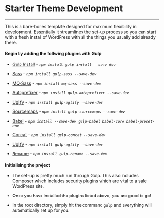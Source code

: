# Starter Theme Development
---

This is a bare-bones template designed for maximum flexibility in development. Essentially it streamlines the set-up process so you can start with a fresh install of WordPress with all the things you usually add already there. 

#### Begin by adding the follwing plugins with Gulp.

- [Gulp Install](https://www.npmjs.com/package/gulp-install) - *`npm install gulp-install --save-dev`*

- [Sass](https://www.npmjs.com/package/gulp-sass) - *`npm install gulp-sass --save-dev`*

- [MQ-Sass](https://www.npmjs.com/package/mq-sass) - *`npm install mq-sass --save-dev`*

- [Autoprefixer](https://www.npmjs.com/package/gulp-autoprefixer) - *`npm install gulp-autoprefixer --save-dev`*

- [Uglify](https://www.npmjs.com/package/gulp-uglify) - *`npm install gulp-uglify --save-dev`*

- [Sourcemaps](https://www.npmjs.com/package/gulp-sourcemaps) - *`npm install gulp-sourcemaps --save-dev`*

- [Babel](https://www.npmjs.com/package/gulp-babel) - *`npm install --save-dev gulp-babel babel-core babel-preset-env`*

- [Concat](https://www.npmjs.com/package/gulp-concat) - *`npm install gulp-concat --save-dev`*

- [Uglify](https://www.npmjs.com/package/gulp-uglify) -  *`npm install gulp-uglify --save-dev`*
      
- [Rename](https://www.npmjs.com/package/gulp-rename) - *`npm install gulp-rename --save-dev`*

#### Initialising the project 

* The set-up is pretty much run through Gulp. This also includes Composer which includes security plugins which are vital to a safe WordPress site. 

* Once you have installed the plugins listed above, you are good to go! 

* In the root directory, simply hit the command `gulp` and everything will automatically set up for you. 